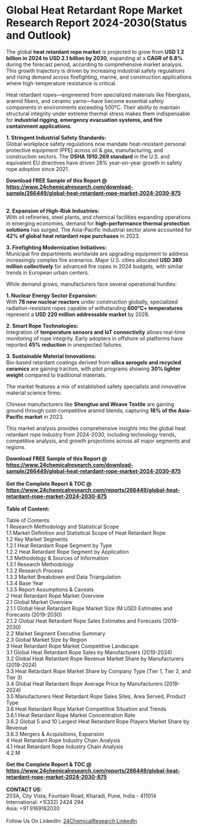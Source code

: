 <h1>Global Heat Retardant Rope Market Research Report 2024-2030(Status and Outlook)</h1><p>The global <strong>heat retardant rope market</strong> is projected to grow from <strong>USD 1.2 billion in 2024 to USD 2.1 billion by 2030</strong>, expanding at a <strong>CAGR of 6.8%</strong> during the forecast period, according to comprehensive market analysis. This growth trajectory is driven by increasing industrial safety regulations and rising demand across firefighting, marine, and construction applications where high-temperature resistance is critical.</p><p>Heat retardant ropes—engineered from specialized materials like fiberglass, aramid fibers, and ceramic yarns—have become essential safety components in environments exceeding 500°C. Their ability to maintain structural integrity under extreme thermal stress makes them indispensable for <strong>industrial rigging, emergency evacuation systems, and fire containment applications</strong>.</p><p><strong>1. Stringent Industrial Safety Standards:</strong><br>
Global workplace safety regulations now mandate heat-resistant personal protective equipment (PPE) across oil &amp; gas, manufacturing, and construction sectors. The <strong>OSHA 1910.269 standard</strong> in the U.S. and equivalent EU directives have driven 28% year-on-year growth in safety rope adoption since 2021.</p><div><b>Download FREE Sample of this Report @ 
            <a href="https://www.24chemicalresearch.com/download-sample/266449/global-heat-retardant-rope-market-2024-2030-875">
            https://www.24chemicalresearch.com/download-sample/266449/global-heat-retardant-rope-market-2024-2030-875</a></b></div><br><p><strong>2. Expansion of High-Risk Industries:</strong><br>
With oil refineries, steel plants, and chemical facilities expanding operations in emerging economies, demand for <strong>high-performance thermal protection solutions</strong> has surged. The Asia-Pacific industrial sector alone accounted for <strong>42% of global heat retardant rope purchases</strong> in 2023.</p><p><strong>3. Firefighting Modernization Initiatives:</strong><br>
Municipal fire departments worldwide are upgrading equipment to address increasingly complex fire scenarios. Major U.S. cities allocated <strong>USD 380 million collectively</strong> for advanced fire ropes in 2024 budgets, with similar trends in European urban centers.</p><p>While demand grows, manufacturers face several operational hurdles:</p><p><strong>1. Nuclear Energy Sector Expansion:</strong><br>
With <strong>78 new nuclear reactors</strong> under construction globally, specialized radiation-resistant ropes capable of withstanding <strong>600°C+ temperatures</strong> represent a <strong>USD 220 million addressable market</strong> by 2028.</p><p><strong>2. Smart Rope Technologies:</strong><br>
Integration of <strong>temperature sensors and IoT connectivity</strong> allows real-time monitoring of rope integrity. Early adopters in offshore oil platforms have reported <strong>45% reduction</strong> in unexpected failures.</p><p><strong>3. Sustainable Material Innovations:</strong><br>
Bio-based retardant coatings derived from <strong>silica aerogels and recycled ceramics</strong> are gaining traction, with pilot programs showing <strong>30% lighter weight</strong> compared to traditional materials.</p><p>The market features a mix of established safety specialists and innovative material science firms:</p><p>Chinese manufacturers like <strong>Shengtuo and Weave Textile</strong> are gaining ground through cost-competitive aramid blends, capturing <strong>18% of the Asia-Pacific market</strong> in 2023.</p><p>This market analysis provides comprehensive insights into the global heat retardant rope industry from 2024-2030, including technology trends, competitive analysis, and growth projections across all major segments and regions.</p><div><b>Download FREE Sample of this Report @ 
            <a href="https://www.24chemicalresearch.com/download-sample/266449/global-heat-retardant-rope-market-2024-2030-875">
            https://www.24chemicalresearch.com/download-sample/266449/global-heat-retardant-rope-market-2024-2030-875</a></b></div><br><div><b>Get the Complete Report & TOC @ 
            <a href="https://www.24chemicalresearch.com/reports/266449/global-heat-retardant-rope-market-2024-2030-875">
            https://www.24chemicalresearch.com/reports/266449/global-heat-retardant-rope-market-2024-2030-875</a></b></div><br>
            <b>Table of Content:</b><p>Table of Contents<br />
1 Research Methodology and Statistical Scope<br />
1.1 Market Definition and Statistical Scope of Heat Retardant Rope<br />
1.2 Key Market Segments<br />
1.2.1 Heat Retardant Rope Segment by Type<br />
1.2.2 Heat Retardant Rope Segment by Application<br />
1.3 Methodology & Sources of Information<br />
1.3.1 Research Methodology<br />
1.3.2 Research Process<br />
1.3.3 Market Breakdown and Data Triangulation<br />
1.3.4 Base Year<br />
1.3.5 Report Assumptions & Caveats<br />
2 Heat Retardant Rope Market Overview<br />
2.1 Global Market Overview<br />
2.1.1 Global Heat Retardant Rope Market Size (M USD) Estimates and Forecasts (2019-2030)<br />
2.1.2 Global Heat Retardant Rope Sales Estimates and Forecasts (2019-2030)<br />
2.2 Market Segment Executive Summary<br />
2.3 Global Market Size by Region<br />
3 Heat Retardant Rope Market Competitive Landscape<br />
3.1 Global Heat Retardant Rope Sales by Manufacturers (2019-2024)<br />
3.2 Global Heat Retardant Rope Revenue Market Share by Manufacturers (2019-2024)<br />
3.3 Heat Retardant Rope Market Share by Company Type (Tier 1, Tier 2, and Tier 3)<br />
3.4 Global Heat Retardant Rope Average Price by Manufacturers (2019-2024)<br />
3.5 Manufacturers Heat Retardant Rope Sales Sites, Area Served, Product Type<br />
3.6 Heat Retardant Rope Market Competitive Situation and Trends<br />
3.6.1 Heat Retardant Rope Market Concentration Rate<br />
3.6.2 Global 5 and 10 Largest Heat Retardant Rope Players Market Share by Revenue<br />
3.6.3 Mergers & Acquisitions, Expansion<br />
4 Heat Retardant Rope Industry Chain Analysis<br />
4.1 Heat Retardant Rope Industry Chain Analysis<br />
4.2 M</p><div><b>Get the Complete Report & TOC @ 
            <a href="https://www.24chemicalresearch.com/reports/266449/global-heat-retardant-rope-market-2024-2030-875">
            https://www.24chemicalresearch.com/reports/266449/global-heat-retardant-rope-market-2024-2030-875</a></b></div><br><b>CONTACT US:</b><br>
            203A, City Vista, Fountain Road, Kharadi, Pune, India - 411014<br>
            International: +1(332) 2424 294<br>
            Asia: +91 9169162030 <br><br>
            Follow Us On LinkedIn: <a href="https://www.linkedin.com/company/24chemicalresearch/">24ChemicalResearch LinkedIn</a>
